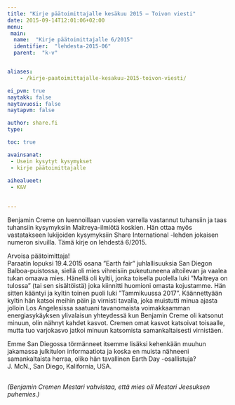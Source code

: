 ```yaml
---
title: "Kirje päätoimittajalle kesäkuu 2015 – Toivon viesti"
date: 2015-09-14T12:01:06+02:00
menu:
 main:
  name:  "Kirje päätoimittajalle 6/2015"
  identifier:  "lehdesta-2015-06"
  parent:  "k-v"


aliases:
    - /kirje-paatoimittajalle-kesakuu-2015-toivon-viesti/

ei_pvm: true
naytakk: false
naytavuosi: false
naytapvm: false

author: share.fi
type: 

toc: true

avainsanat:
 - Usein kysytyt kysymykset
 - kirje päätoimittajalle
 
aihealueet:
 - K&V
 

---
```

<p class="alustus">Benjamin Creme on luennoillaan vuosien varrella vastannut tuhansiin ja taas tuhansiin kysymyksiin Maitreya-ilmiötä koskien. Hän ottaa myös vastatakseen lukijoiden kysymyksiin Share International -lehden jokaisen numeron sivuilla. Tämä kirje on lehdestä 6/2015.</p>

<div class="qna">
<p class="qna-q">Arvoisa päätoimittaja!<br />
Paraatin lopuksi 19.4.2015 osana &#8221;Earth fair&#8221; juhlallisuuksia San Diegon Balboa-puistossa, siellä oli mies vihreisiin pukeutuneena altoilevan ja vaalea tukan omaava mies. Hänellä oli kyltii, jonka toisella puolella luki &#8221;Maitreya on tulossa&#8221; (tai sen sisältöistä) joka kiinnitti huomioni omasta kojustamme. Hän sitten kääntyi ja kyltin toinen puoli luki &#8221;Tammikuussa 2017&#8221;. Käännettyään kyltin hän katsoi meihin päin ja virnisti tavalla, joka muistutti minua ajasta jolloin Los Angelesissa saatuani tavanomaista voimakkaamman energiasykäyksen ylivalaisun yhteydessä kun Benjamin Creme oli katsonut minuun, olin nähnyt kahdet kasvot. Cremen omat kasvot katsoivat toisaalle, mutta tuo varjokasvo jatkoi minuun katsomista samankaltaisesti virnistäen.</p>
<p>Emme San Diegossa törmänneet itsemme lisäksi kehenkään muuhun jakamassa julkitulon informaatiota ja koska en muista nähneeni samankaltaista herraa, oliko hän tavallinen Earth Day -osallistuja?<br />
J. McN., San Diego, Kalifornia, USA.</p>
<p style="margin-top:30px;font-style: italic;">(Benjamin Cremen Mestari vahvistaa, että mies oli Mestari Jeesuksen puhemies.)</p>

</div>
